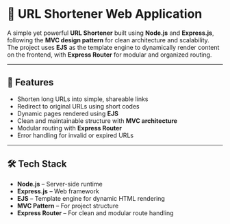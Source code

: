 # 🔗 URL Shortener Web Application

A simple yet powerful **URL Shortener** built using **Node.js** and **Express.js**, following the **MVC design pattern** for clean architecture and scalability.  
The project uses **EJS** as the template engine to dynamically render content on the frontend, with **Express Router** for modular and organized routing.

---

## 🚀 Features
- Shorten long URLs into simple, shareable links  
- Redirect to original URLs using short codes  
- Dynamic pages rendered using **EJS**  
- Clean and maintainable structure with **MVC architecture**  
- Modular routing with **Express Router**  
- Error handling for invalid or expired URLs  

---

## 🛠️ Tech Stack
- **Node.js** – Server-side runtime  
- **Express.js** – Web framework  
- **EJS** – Template engine for dynamic HTML rendering  
- **MVC Pattern** – For project structure  
- **Express Router** – For clean and modular route handling